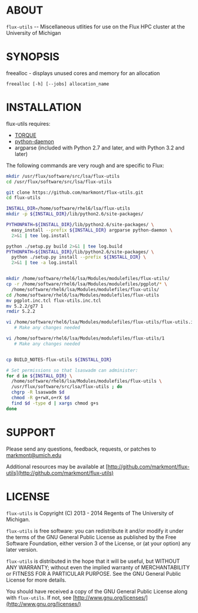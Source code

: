 ABOUT
=====

`flux-utils` -- Miscellaneous utlities for use on the Flux HPC cluster at the University of Michigan


SYNOPSIS
========

freealloc - displays unused cores and memory for an allocation

    freealloc [-h] [--jobs] allocation_name


INSTALLATION
============

flux-utils requires:

* [TORQUE](http://www.adaptivecomputing.com/products/open-source/torque/)
* [python-daemon](https://pypi.python.org/pypi/python-daemon)
* argparse (included with Python 2.7 and later, and with Python 3.2 and later)

The following commands are very rough and are specific to Flux:

```bash
mkdir /usr/flux/software/src/lsa/flux-utils
cd /usr/flux/software/src/lsa/flux-utils

git clone https://github.com/markmont/flux-utils.git
cd flux-utils

INSTALL_DIR=/home/software/rhel6/lsa/flux-utils
mkdir -p ${INSTALL_DIR}/lib/python2.6/site-packages/

PYTHONPATH=${INSTALL_DIR}/lib/python2.6/site-packages/ \
  easy_install --prefix ${INSTALL_DIR} argparse python-daemon \
  2>&1 | tee log.install

python ./setup.py build 2>&1 | tee log.build
PYTHONPATH=${INSTALL_DIR}/lib/python2.6/site-packages/ \
  python ./setup.py install --prefix ${INSTALL_DIR} \
  2>&1 | tee -a log.install


mkdir /home/software/rhel6/lsa/Modules/modulefiles/flux-utils/
cp -r /home/software/rhel6/lsa/Modules/modulefiles/pgplot/* \
  /home/software/rhel6/lsa/Modules/modulefiles/flux-utils/
cd /home/software/rhel6/lsa/Modules/modulefiles/flux-utils
mv pgplot.inc.tcl flux-utils.inc.tcl
mv 5.2.2/g77 1
rmdir 5.2.2

vi /home/software/rhel6/lsa/Modules/modulefiles/flux-utils/flux-utils.inc.tcl
   # Make any changes needed

vi /home/software/rhel6/lsa/Modules/modulefiles/flux-utils/1
   # Make any changes needed


cp BUILD_NOTES-flux-utils ${INSTALL_DIR}

# Set permissions so that lsaswadm can administer:
for d in ${INSTALL_DIR} \
  /home/software/rhel6/lsa/Modules/modulefiles/flux-utils \
  /usr/flux/software/src/lsa/flux-utils ; do
  chgrp -R lsaswadm $d
  chmod -R g+rwX,o+rX $d
  find $d -type d | xargs chmod g+s
done

```


SUPPORT
=======

Please send any questions, feedback, requests, or patches to markmont@umich.edu

Additional resources may be available at [http://github.com/markmont/flux-utils](http://github.com/markmont/flux-utils)


LICENSE
=======

`flux-utils` is Copyright (C) 2013 - 2014 Regents of The University of Michigan.

`flux-utils` is free software: you can redistribute it and/or modify it under the terms of the GNU General Public License as published by the Free Software Foundation, either version 3 of the License, or (at your option) any later version.

`flux-utils` is distributed in the hope that it will be useful, but WITHOUT ANY WARRANTY; without even the implied warranty of MERCHANTABILITY or FITNESS FOR A PARTICULAR PURPOSE. See the GNU General Public License for more details.

You should have received a copy of the GNU General Public License along with `flux-utils`.  If not, see [http://www.gnu.org/licenses/](http://www.gnu.org/licenses/)

